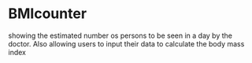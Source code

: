 # BMIcounter
showing the estimated number os persons to be seen in a day by the doctor. Also allowing users to input their data to calculate the body mass index
